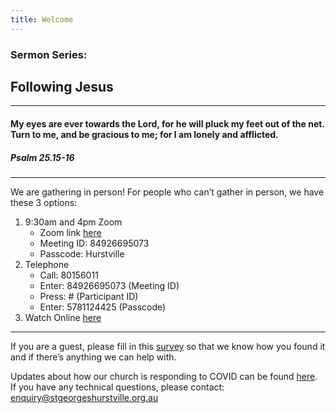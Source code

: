 ```yaml
---
title: Welcome
---
```


### Sermon Series:
## Following Jesus
---
#### My eyes are ever towards the Lord, for he will pluck my feet out of the net. Turn to me, and be gracious to me; for I am lonely and afflicted.
##### Psalm 25.15-16
---
We are gathering in person!
For people who can’t gather in person, we have these 3 options:

1. 9:30am and 4pm Zoom
    - Zoom link [here](https://us02web.zoom.us/j/84926695073?pwd=d0lHUlowbXEvWDJZQm9mZTNaYlU2dz09)
    - Meeting ID: 84926695073 
    - Passcode: Hurstville 
2. Telephone
    - Call: 80156011
    - Enter: 84926695073 (Meeting ID)
    - Press: # (Participant ID) 
    - Enter: 5781124425 (Passcode) 
3. Watch Online [here](https://stgeorgeshurstville.org.au/sunday-english-online)

---
If you are a guest, please fill in this [survey](https://tinyurl.com/SGHACsurvey) so that we know how you found it and if there’s anything we can help with.

Updates about how our church is responding to COVID can be found [here](https://stgeorgeshurstville.org.au/covid-update). If you have any technical questions, please contact: enquiry@stgeorgeshurstville.org.au
